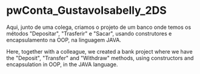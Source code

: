 ﻿# pwConta_GustavoIsabelly_2DS
Aqui, junto de uma colega, criamos o projeto de um banco onde temos os métodos "Depositar", "Trasferir" e "Sacar", usando construtores e encapsulamento na OOP, na linguagem JAVA.

Here, together with a colleague, we created a bank project where we have the "Deposit", "Transfer" and "Withdraw" methods, using constructors and encapsulation in OOP, in the JAVA language.
